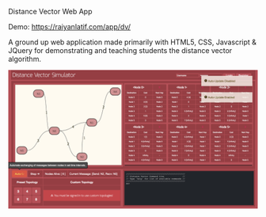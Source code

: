 Distance Vector Web App

Demo: https://raiyanlatif.com/app/dv/

A ground up web application made primarily with HTML5, CSS, Javascript
& JQuery for demonstrating and teaching students the distance vector
algorithm.

![Distance Vector UI](dv/dv-app-ui.png?raw=true "Distance Vector UI")
